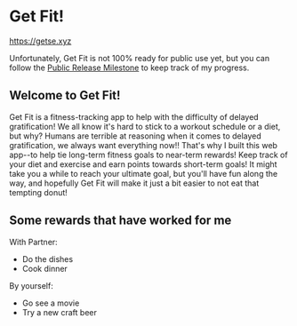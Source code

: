 # Get Fit!

https://getse.xyz

Unfortunately, Get Fit is not 100% ready for public use yet, but you can follow the [Public Release Milestone](https://github.com/samhinshaw/get_fit/milestone/1) to keep track of my progress. 

## Welcome to Get Fit!

Get Fit is a fitness-tracking app to help with the difficulty of delayed gratification! We all know it's hard to stick to a workout schedule or a diet, but why? Humans are terrible at reasoning when it comes to delayed gratification, we always want everything now!! That's why I built this web app--to help tie long-term fitness goals to near-term rewards! Keep track of your diet and exercise and earn points towards short-term goals! It might take you a while to reach your ultimate goal, but you'll have fun along the way, and hopefully Get Fit will make it just a bit easier to not eat that tempting donut!

## Some rewards that have worked for me

With Partner:
- Do the dishes
- Cook dinner

By yourself:
- Go see a movie
- Try a new craft beer
